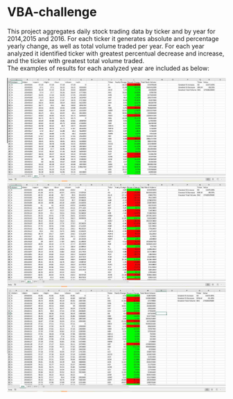 # VBA-challenge

This project aggregates daily stock trading data by ticker and by year for 2014,2015 and 2016. For each ticker it generates absolute and percentage yearly change, as well as total volume traded per year.
For each year analyzed it identified ticker with greatest percentual decrease and increase, and the ticker with greatest total volume traded.   
The examples of results for each analyzed year are included as below:


![Year 2014](Images/2014_results_image.jpg )
![Year 2015](Images/2015_results_image.jpg )
![Year 2016](Images/2016_results_image.jpg )


